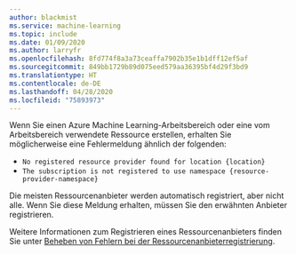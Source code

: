 ```yaml
---
author: blackmist
ms.service: machine-learning
ms.topic: include
ms.date: 01/09/2020
ms.author: larryfr
ms.openlocfilehash: 8fd774f8a3a73ceaffa7902b35e1b1dff12ef5af
ms.sourcegitcommit: 849bb1729b89d075eed579aa36395bf4d29f3bd9
ms.translationtype: HT
ms.contentlocale: de-DE
ms.lasthandoff: 04/28/2020
ms.locfileid: "75893973"
---
```

Wenn Sie einen Azure Machine Learning-Arbeitsbereich oder eine vom Arbeitsbereich verwendete Ressource erstellen, erhalten Sie möglicherweise eine Fehlermeldung ähnlich der folgenden:

* `No registered resource provider found for location {location}`
* `The subscription is not registered to use namespace {resource-provider-namespace}`

Die meisten Ressourcenanbieter werden automatisch registriert, aber nicht alle. Wenn Sie diese Meldung erhalten, müssen Sie den erwähnten Anbieter registrieren.

Weitere Informationen zum Registrieren eines Ressourcenanbieters finden Sie unter [Beheben von Fehlern bei der Ressourcenanbieterregistrierung](../articles/azure-resource-manager/templates/error-register-resource-provider.md).